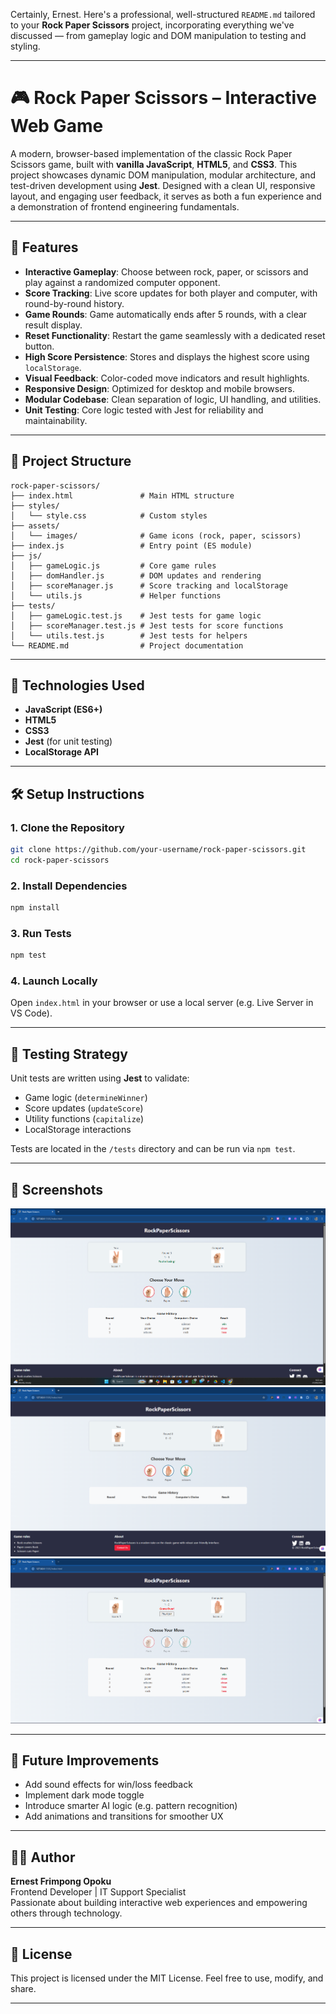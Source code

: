 Certainly, Ernest. Here's a professional, well-structured `README.md` tailored to your **Rock Paper Scissors** project, incorporating everything we've discussed — from gameplay logic and DOM manipulation to testing and styling.

---

# 🎮 Rock Paper Scissors – Interactive Web Game

A modern, browser-based implementation of the classic Rock Paper Scissors game, built with **vanilla JavaScript**, **HTML5**, and **CSS3**. This project showcases dynamic DOM manipulation, modular architecture, and test-driven development using **Jest**. Designed with a clean UI, responsive layout, and engaging user feedback, it serves as both a fun experience and a demonstration of frontend engineering fundamentals.

---

## 🚀 Features

- **Interactive Gameplay**: Choose between rock, paper, or scissors and play against a randomized computer opponent.
- **Score Tracking**: Live score updates for both player and computer, with round-by-round history.
- **Game Rounds**: Game automatically ends after 5 rounds, with a clear result display.
- **Reset Functionality**: Restart the game seamlessly with a dedicated reset button.
- **High Score Persistence**: Stores and displays the highest score using `localStorage`.
- **Visual Feedback**: Color-coded move indicators and result highlights.
- **Responsive Design**: Optimized for desktop and mobile browsers.
- **Modular Codebase**: Clean separation of logic, UI handling, and utilities.
- **Unit Testing**: Core logic tested with Jest for reliability and maintainability.

---

## 🧱 Project Structure

```plaintext
rock-paper-scissors/
├── index.html               # Main HTML structure
├── styles/
│   └── style.css            # Custom styles
├── assets/
│   └── images/              # Game icons (rock, paper, scissors)
├── index.js                 # Entry point (ES module)
├── js/
│   ├── gameLogic.js         # Core game rules
│   ├── domHandler.js        # DOM updates and rendering
│   ├── scoreManager.js      # Score tracking and localStorage
│   └── utils.js             # Helper functions
├── tests/
│   ├── gameLogic.test.js    # Jest tests for game logic
│   ├── scoreManager.test.js # Jest tests for score functions
│   └── utils.test.js        # Jest tests for helpers
└── README.md                # Project documentation
```

---

## 🧩 Technologies Used

- **JavaScript (ES6+)**
- **HTML5**
- **CSS3**
- **Jest** (for unit testing)
- **LocalStorage API**

---

## 🛠️ Setup Instructions

### 1. Clone the Repository

```bash
git clone https://github.com/your-username/rock-paper-scissors.git
cd rock-paper-scissors
```

### 2. Install Dependencies

```bash
npm install
```

### 3. Run Tests

```bash
npm test
```

### 4. Launch Locally

Open `index.html` in your browser or use a local server (e.g. Live Server in VS Code).

---

## 🧪 Testing Strategy

Unit tests are written using **Jest** to validate:

- Game logic (`determineWinner`)
- Score updates (`updateScore`)
- Utility functions (`capitalize`)
- LocalStorage interactions

Tests are located in the `/tests` directory and can be run via `npm test`.

---

## 📸 Screenshots

![GamePlay Screenshot](assets/images/screenshots/image1.png)
![GamePlay Screenshot](assets/images/screenshots/image2.png)
![GamePlay Screenshot](assets/images/screenshots/image3.png)

---

## 📌 Future Improvements

- Add sound effects for win/loss feedback
- Implement dark mode toggle
- Introduce smarter AI logic (e.g. pattern recognition)
- Add animations and transitions for smoother UX

---

## 👨‍💻 Author

**Ernest Frimpong Opoku**  
Frontend Developer | IT Support Specialist  
Passionate about building interactive web experiences and empowering others through technology.

---

## 📄 License

This project is licensed under the MIT License. Feel free to use, modify, and share.

---
